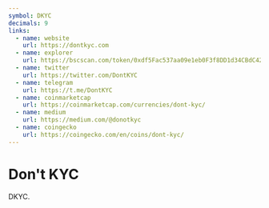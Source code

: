 ```yaml
---
symbol: DKYC
decimals: 9
links:
  - name: website
    url: https://dontkyc.com
  - name: explorer
    url: https://bscscan.com/token/0xdf5Fac537aa09e1eb0F3f8DD1d34CBdC42CA1076
  - name: twitter
    url: https://twitter.com/DontKYC
  - name: telegram
    url: https://t.me/DontKYC
  - name: coinmarketcap
    url: https://coinmarketcap.com/currencies/dont-kyc/
  - name: medium
    url: https://medium.com/@donotkyc
  - name: coingecko
    url: https://coingecko.com/en/coins/dont-kyc/
---
```


# Don't KYC

DKYC.
